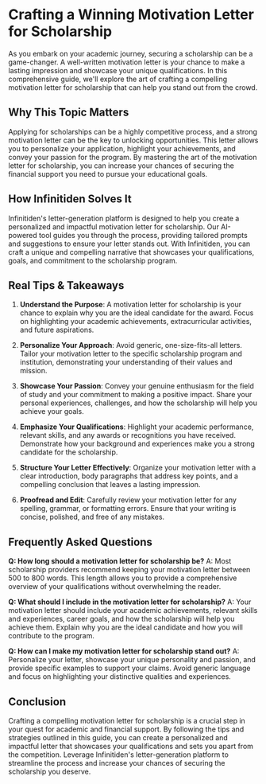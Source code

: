 # Crafting a Winning Motivation Letter for Scholarship

As you embark on your academic journey, securing a scholarship can be a game-changer. A well-written motivation letter is your chance to make a lasting impression and showcase your unique qualifications. In this comprehensive guide, we'll explore the art of crafting a compelling motivation letter for scholarship that can help you stand out from the crowd.

## Why This Topic Matters

Applying for scholarships can be a highly competitive process, and a strong motivation letter can be the key to unlocking opportunities. This letter allows you to personalize your application, highlight your achievements, and convey your passion for the program. By mastering the art of the motivation letter for scholarship, you can increase your chances of securing the financial support you need to pursue your educational goals.

## How Infinitiden Solves It

Infinitiden's letter-generation platform is designed to help you create a personalized and impactful motivation letter for scholarship. Our AI-powered tool guides you through the process, providing tailored prompts and suggestions to ensure your letter stands out. With Infinitiden, you can craft a unique and compelling narrative that showcases your qualifications, goals, and commitment to the scholarship program.

## Real Tips & Takeaways

1. **Understand the Purpose**: A motivation letter for scholarship is your chance to explain why you are the ideal candidate for the award. Focus on highlighting your academic achievements, extracurricular activities, and future aspirations.

2. **Personalize Your Approach**: Avoid generic, one-size-fits-all letters. Tailor your motivation letter to the specific scholarship program and institution, demonstrating your understanding of their values and mission.

3. **Showcase Your Passion**: Convey your genuine enthusiasm for the field of study and your commitment to making a positive impact. Share your personal experiences, challenges, and how the scholarship will help you achieve your goals.

4. **Emphasize Your Qualifications**: Highlight your academic performance, relevant skills, and any awards or recognitions you have received. Demonstrate how your background and experiences make you a strong candidate for the scholarship.

5. **Structure Your Letter Effectively**: Organize your motivation letter with a clear introduction, body paragraphs that address key points, and a compelling conclusion that leaves a lasting impression.

6. **Proofread and Edit**: Carefully review your motivation letter for any spelling, grammar, or formatting errors. Ensure that your writing is concise, polished, and free of any mistakes.

## Frequently Asked Questions

**Q: How long should a motivation letter for scholarship be?**
A: Most scholarship providers recommend keeping your motivation letter between 500 to 800 words. This length allows you to provide a comprehensive overview of your qualifications without overwhelming the reader.

**Q: What should I include in the motivation letter for scholarship?**
A: Your motivation letter should include your academic achievements, relevant skills and experiences, career goals, and how the scholarship will help you achieve them. Explain why you are the ideal candidate and how you will contribute to the program.

**Q: How can I make my motivation letter for scholarship stand out?**
A: Personalize your letter, showcase your unique personality and passion, and provide specific examples to support your claims. Avoid generic language and focus on highlighting your distinctive qualities and experiences.

## Conclusion

Crafting a compelling motivation letter for scholarship is a crucial step in your quest for academic and financial support. By following the tips and strategies outlined in this guide, you can create a personalized and impactful letter that showcases your qualifications and sets you apart from the competition. Leverage Infinitiden's letter-generation platform to streamline the process and increase your chances of securing the scholarship you deserve.